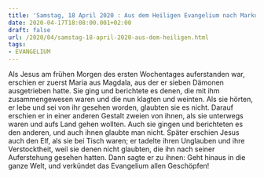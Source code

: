 ```yaml
---
title: 'Samstag, 18 April 2020 : Aus dem Heiligen Evangelium nach Markus - Mk 16,9-15.'
date: 2020-04-17T18:08:00.001+02:00
draft: false
url: /2020/04/samstag-18-april-2020-aus-dem-heiligen.html
tags: 
- EVANGELIUM
---
```


Als Jesus am frühen Morgen des ersten Wochentages auferstanden war, erschien er zuerst Maria aus Magdala, aus der er sieben Dämonen ausgetrieben hatte. Sie ging und berichtete es denen, die mit ihm zusammengewesen waren und die nun klagten und weinten. Als sie hörten, er lebe und sei von ihr gesehen worden, glaubten sie es nicht. Darauf erschien er in einer anderen Gestalt zweien von ihnen, als sie unterwegs waren und aufs Land gehen wollten. Auch sie gingen und berichteten es den anderen, und auch ihnen glaubte man nicht. Später erschien Jesus auch den Elf, als sie bei Tisch waren; er tadelte ihren Unglauben und ihre Verstocktheit, weil sie denen nicht glaubten, die ihn nach seiner Auferstehung gesehen hatten. Dann sagte er zu ihnen: Geht hinaus in die ganze Welt, und verkündet das Evangelium allen Geschöpfen!